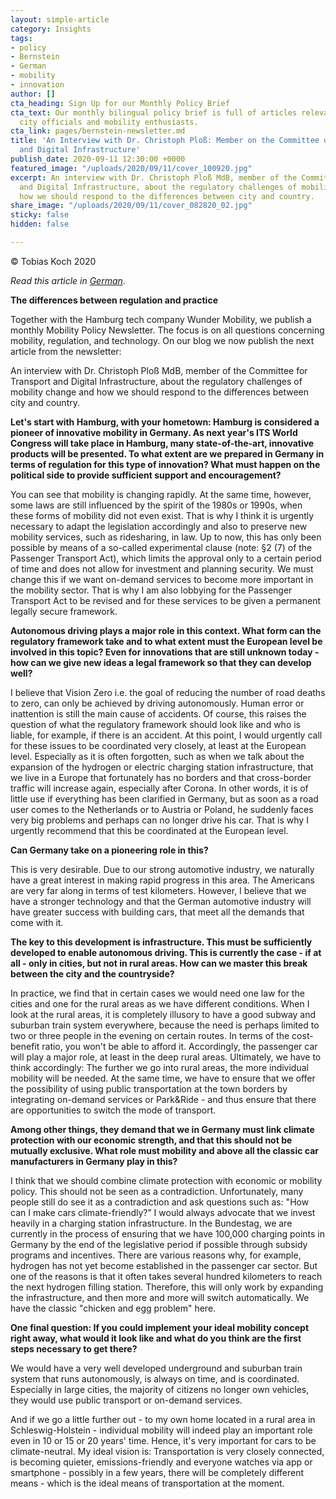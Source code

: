 ```yaml
---
layout: simple-article
category: Insights
tags:
- policy
- Bernstein
- German
- mobility
- innovation
author: []
cta_heading: Sign Up for our Monthly Policy Brief
cta_text: Our monthly bilingual policy brief is full of articles relevant to policymakers,
  city officials and mobility enthusiasts.
cta_link: pages/bernstein-newsletter.md
title: 'An Interview with Dr. Christoph Ploß: Member on the Committee of Transport
  and Digital Infrastructure'
publish_date: 2020-09-11 12:30:00 +0000
featured_image: "/uploads/2020/09/11/cover_100920.jpg"
excerpt: An interview with Dr. Christoph Ploß MdB, member of the Committee for Transport
  and Digital Infrastructure, about the regulatory challenges of mobility change and
  how we should respond to the differences between city and country.
share_image: "/uploads/2020/09/11/cover_082820_02.jpg"
sticky: false
hidden: false

---
```

© Tobias Koch 2020

_Read this article in_ [_German_](https://bernstein-group.com/2020/09/08/die-unterschiede-zwischen-regulierung-und-praxis/).

**The differences between regulation and practice**

Together with the Hamburg tech company Wunder Mobility, we publish a monthly Mobility Policy Newsletter. The focus is on all questions concerning mobility, regulation, and technology. On our blog we now publish the next article from the newsletter:

An interview with Dr. Christoph Ploß MdB, member of the Committee for Transport and Digital Infrastructure, about the regulatory challenges of mobility change and how we should respond to the differences between city and country.

**Let's start with Hamburg, with your hometown: Hamburg is considered a pioneer of innovative mobility in Germany. As next year's ITS World Congress will take place in Hamburg, many state-of-the-art, innovative products will be presented. To what extent are we prepared in Germany in terms of regulation for this type of innovation? What must happen on the political side to provide sufficient support and encouragement?**

You can see that mobility is changing rapidly. At the same time, however, some laws are still influenced by the spirit of the 1980s or 1990s, when these forms of mobility did not even exist. That is why I think it is urgently necessary to adapt the legislation accordingly and also to preserve new mobility services, such as ridesharing, in law. Up to now, this has only been possible by means of a so-called experimental clause (note: §2 (7) of the Passenger Transport Act), which limits the approval only to a certain period of time and does not allow for investment and planning security. We must change this if we want on-demand services to become more important in the mobility sector. That is why I am also lobbying for the Passenger Transport Act to be revised and for these services to be given a permanent legally secure framework.

**Autonomous driving plays a major role in this context. What form can the regulatory framework take and to what extent must the European level be involved in this topic? Even for innovations that are still unknown today - how can we give new ideas a legal framework so that they can develop well?**

I believe that Vision Zero i.e. the goal of reducing the number of road deaths to zero, can only be achieved by driving autonomously. Human error or inattention is still the main cause of accidents. Of course, this raises the question of what the regulatory framework should look like and who is liable, for example, if there is an accident. At this point, I would urgently call for these issues to be coordinated very closely, at least at the European level. Especially as it is often forgotten, such as when we talk about the expansion of the hydrogen or electric charging station infrastructure, that we live in a Europe that fortunately has no borders and that cross-border traffic will increase again, especially after Corona. In other words, it is of little use if everything has been clarified in Germany, but as soon as a road user comes to the Netherlands or to Austria or Poland, he suddenly faces very big problems and perhaps can no longer drive his car. That is why I urgently recommend that this be coordinated at the European level.

**Can Germany take on a pioneering role in this?**

This is very desirable. Due to our strong automotive industry, we naturally have a great interest in making rapid progress in this area. The Americans are very far along in terms of test kilometers. However, I believe that we have a stronger technology and that the German automotive industry will have greater success with building cars, that meet all the demands that come with it.

**The key to this development is infrastructure. This must be sufficiently developed to enable autonomous driving. This is currently the case - if at all - only in cities, but not in rural areas. How can we master this break between the city and the countryside?**

In practice, we find that in certain cases we would need one law for the cities and one for the rural areas as we have different conditions. When I look at the rural areas, it is completely illusory to have a good subway and suburban train system everywhere, because the need is perhaps limited to two or three people in the evening on certain routes. In terms of the cost-benefit ratio, you won't be able to afford it. Accordingly, the passenger car will play a major role, at least in the deep rural areas. Ultimately, we have to think accordingly: The further we go into rural areas, the more individual mobility will be needed. At the same time, we have to ensure that we offer the possibility of using public transportation at the town borders by integrating on-demand services or Park&Ride - and thus ensure that there are opportunities to switch the mode of transport.

**Among other things, they demand that we in Germany must link climate protection with our economic strength, and that this should not be mutually exclusive. What role must mobility and above all the classic car manufacturers in Germany play in this?**

I think that we should combine climate protection with economic or mobility policy. This should not be seen as a contradiction. Unfortunately, many people still do see it as a contradiction and ask questions such as: "How can I make cars climate-friendly?” I would always advocate that we invest heavily in a charging station infrastructure. In the Bundestag, we are currently in the process of ensuring that we have 100,000 charging points in Germany by the end of the legislative period if possible through subsidy programs and incentives. There are various reasons why, for example, hydrogen has not yet become established in the passenger car sector. But one of the reasons is that it often takes several hundred kilometers to reach the next hydrogen filling station. Therefore, this will only work by expanding the infrastructure, and then more and more will switch automatically. We have the classic "chicken and egg problem" here.

**One final question: If you could implement your ideal mobility concept right away, what would it look like and what do you think are the first steps necessary to get there?**

We would have a very well developed underground and suburban train system that runs autonomously, is always on time, and is coordinated. Especially in large cities, the majority of citizens no longer own vehicles, they would use public transport or on-demand services.

And if we go a little further out - to my own home located in a rural area in Schleswig-Holstein - individual mobility will indeed play an important role even in 10 or 15 or 20 years' time. Hence, it's very important for cars to be climate-neutral. My ideal vision is: Transportation is very closely connected, is becoming quieter, emissions-friendly and everyone watches via app or smartphone - possibly in a few years, there will be completely different means - which is the ideal means of transportation at the moment.
